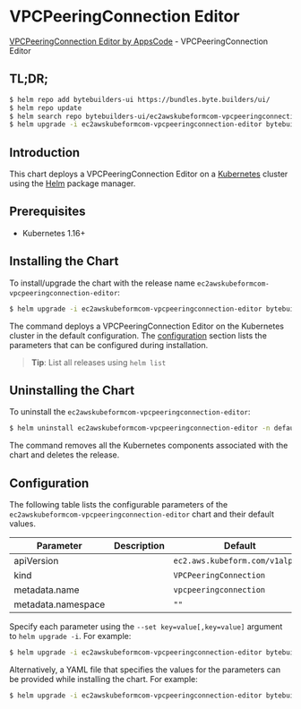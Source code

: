 # VPCPeeringConnection Editor

[VPCPeeringConnection Editor by AppsCode](https://byte.builders) - VPCPeeringConnection Editor

## TL;DR;

```bash
$ helm repo add bytebuilders-ui https://bundles.byte.builders/ui/
$ helm repo update
$ helm search repo bytebuilders-ui/ec2awskubeformcom-vpcpeeringconnection-editor --version=v0.4.17
$ helm upgrade -i ec2awskubeformcom-vpcpeeringconnection-editor bytebuilders-ui/ec2awskubeformcom-vpcpeeringconnection-editor -n default --create-namespace --version=v0.4.17
```

## Introduction

This chart deploys a VPCPeeringConnection Editor on a [Kubernetes](http://kubernetes.io) cluster using the [Helm](https://helm.sh) package manager.

## Prerequisites

- Kubernetes 1.16+

## Installing the Chart

To install/upgrade the chart with the release name `ec2awskubeformcom-vpcpeeringconnection-editor`:

```bash
$ helm upgrade -i ec2awskubeformcom-vpcpeeringconnection-editor bytebuilders-ui/ec2awskubeformcom-vpcpeeringconnection-editor -n default --create-namespace --version=v0.4.17
```

The command deploys a VPCPeeringConnection Editor on the Kubernetes cluster in the default configuration. The [configuration](#configuration) section lists the parameters that can be configured during installation.

> **Tip**: List all releases using `helm list`

## Uninstalling the Chart

To uninstall the `ec2awskubeformcom-vpcpeeringconnection-editor`:

```bash
$ helm uninstall ec2awskubeformcom-vpcpeeringconnection-editor -n default
```

The command removes all the Kubernetes components associated with the chart and deletes the release.

## Configuration

The following table lists the configurable parameters of the `ec2awskubeformcom-vpcpeeringconnection-editor` chart and their default values.

|     Parameter      | Description |                  Default                   |
|--------------------|-------------|--------------------------------------------|
| apiVersion         |             | <code>ec2.aws.kubeform.com/v1alpha1</code> |
| kind               |             | <code>VPCPeeringConnection</code>          |
| metadata.name      |             | <code>vpcpeeringconnection</code>          |
| metadata.namespace |             | <code>""</code>                            |


Specify each parameter using the `--set key=value[,key=value]` argument to `helm upgrade -i`. For example:

```bash
$ helm upgrade -i ec2awskubeformcom-vpcpeeringconnection-editor bytebuilders-ui/ec2awskubeformcom-vpcpeeringconnection-editor -n default --create-namespace --version=v0.4.17 --set apiVersion=ec2.aws.kubeform.com/v1alpha1
```

Alternatively, a YAML file that specifies the values for the parameters can be provided while
installing the chart. For example:

```bash
$ helm upgrade -i ec2awskubeformcom-vpcpeeringconnection-editor bytebuilders-ui/ec2awskubeformcom-vpcpeeringconnection-editor -n default --create-namespace --version=v0.4.17 --values values.yaml
```
